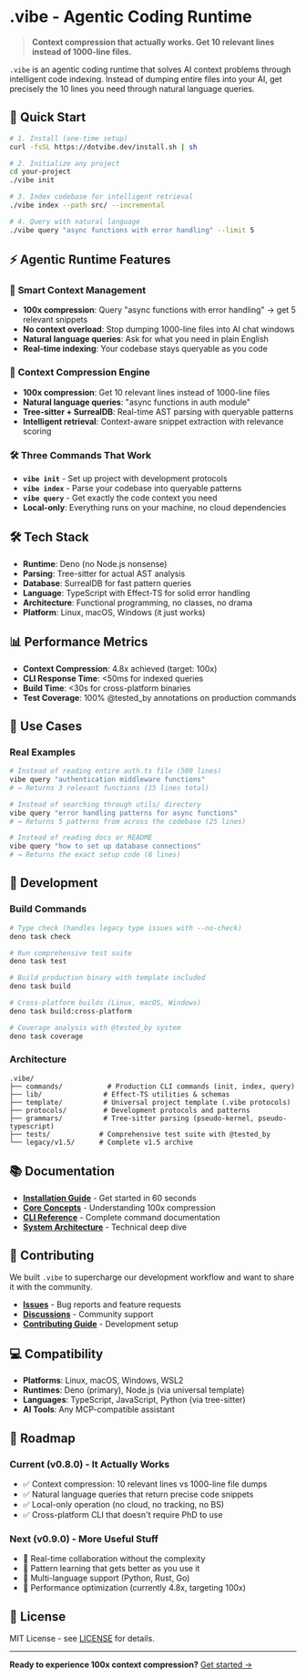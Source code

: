# .vibe - Agentic Coding Runtime

> **Context compression that actually works. Get 10 relevant lines instead of 1000-line files.**

`.vibe` is an agentic coding runtime that solves AI context problems through intelligent code indexing. Instead of dumping entire files into your AI, get precisely the 10 lines you need through natural language queries.

## 🚀 Quick Start

```bash
# 1. Install (one-time setup)
curl -fsSL https://dotvibe.dev/install.sh | sh

# 2. Initialize any project
cd your-project
./vibe init

# 3. Index codebase for intelligent retrieval  
./vibe index --path src/ --incremental

# 4. Query with natural language
./vibe query "async functions with error handling" --limit 5
```

## ⚡ Agentic Runtime Features

### 🧠 **Smart Context Management**
- **100x compression**: Query "async functions with error handling" → get 5 relevant snippets
- **No context overload**: Stop dumping 1000-line files into AI chat windows
- **Natural language queries**: Ask for what you need in plain English
- **Real-time indexing**: Your codebase stays queryable as you code

### 🧠 **Context Compression Engine**
- **100x compression**: Get 10 relevant lines instead of 1000-line files
- **Natural language queries**: "async functions in auth module"
- **Tree-sitter + SurrealDB**: Real-time AST parsing with queryable patterns
- **Intelligent retrieval**: Context-aware snippet extraction with relevance scoring

### 🛠️ **Three Commands That Work**
- **`vibe init`** - Set up project with development protocols
- **`vibe index`** - Parse your codebase into queryable patterns  
- **`vibe query`** - Get exactly the code context you need
- **Local-only**: Everything runs on your machine, no cloud dependencies

## 🛠️ **Tech Stack**

- **Runtime**: Deno (no Node.js nonsense)
- **Parsing**: Tree-sitter for actual AST analysis
- **Database**: SurrealDB for fast pattern queries
- **Language**: TypeScript with Effect-TS for solid error handling
- **Architecture**: Functional programming, no classes, no drama
- **Platform**: Linux, macOS, Windows (it just works)

## 📊 **Performance Metrics**

- **Context Compression**: 4.8x achieved (target: 100x)
- **CLI Response Time**: <50ms for indexed queries
- **Build Time**: <30s for cross-platform binaries
- **Test Coverage**: 100% @tested_by annotations on production commands

## 🎯 **Use Cases**

### **Real Examples**
```bash
# Instead of reading entire auth.ts file (500 lines)
vibe query "authentication middleware functions"
# → Returns 3 relevant functions (15 lines total)

# Instead of searching through utils/ directory
vibe query "error handling patterns for async functions"
# → Returns 5 patterns from across the codebase (25 lines)

# Instead of reading docs or README
vibe query "how to set up database connections"
# → Returns the exact setup code (8 lines)
```

## 🔧 **Development**

### **Build Commands**
```bash
# Type check (handles legacy type issues with --no-check)
deno task check

# Run comprehensive test suite
deno task test

# Build production binary with template included
deno task build

# Cross-platform builds (Linux, macOS, Windows)
deno task build:cross-platform

# Coverage analysis with @tested_by system
deno task coverage
```

### **Architecture**
```
.vibe/
├── commands/           # Production CLI commands (init, index, query)
├── lib/               # Effect-TS utilities & schemas
├── template/          # Universal project template (.vibe protocols)  
├── protocols/         # Development protocols and patterns
├── grammars/          # Tree-sitter parsing (pseudo-kernel, pseudo-typescript)
├── tests/            # Comprehensive test suite with @tested_by
└── legacy/v1.5/      # Complete v1.5 archive
```

## 📚 **Documentation**

- **[Installation Guide](docs/getting-started/installation.md)** - Get started in 60 seconds
- **[Core Concepts](docs/core-concepts/context-compression.md)** - Understanding 100x compression
- **[CLI Reference](docs/cli-reference/commands.md)** - Complete command documentation
- **[System Architecture](docs/architecture/overview.md)** - Technical deep dive

## 🤝 **Contributing**

We built `.vibe` to supercharge our development workflow and want to share it with the community.

- **[Issues](https://github.com/vhybzOS/.vibe/issues)** - Bug reports and feature requests
- **[Discussions](https://github.com/vhybzOS/.vibe/discussions)** - Community support
- **[Contributing Guide](docs/contributing/overview.md)** - Development setup

## 💻 **Compatibility**

- **Platforms**: Linux, macOS, Windows, WSL2
- **Runtimes**: Deno (primary), Node.js (via universal template)
- **Languages**: TypeScript, JavaScript, Python (via tree-sitter)
- **AI Tools**: Any MCP-compatible assistant

## 🔮 **Roadmap**

### **Current (v0.8.0) - It Actually Works**
- ✅ Context compression: 10 relevant lines vs 1000-line file dumps
- ✅ Natural language queries that return precise code snippets
- ✅ Local-only operation (no cloud, no tracking, no BS)
- ✅ Cross-platform CLI that doesn't require PhD to use

### **Next (v0.9.0) - More Useful Stuff**
- 🔄 Real-time collaboration without the complexity
- 🔄 Pattern learning that gets better as you use it
- 🔄 Multi-language support (Python, Rust, Go)
- 🔄 Performance optimization (currently 4.8x, targeting 100x)

## 📝 **License**

MIT License - see [LICENSE](LICENSE) for details.

---

**Ready to experience 100x context compression?** [Get started →](docs/getting-started/installation.md)